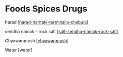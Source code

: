 # Foods Spices Drugs

harad [[harad-haritaki-terminalia-chebula]]

sendha namak - rock salt [[salt-sendha-namak-rock-salt]]

Chyawanprash [[chyawanprash]]

Water [[water]]

[//begin]: # "Autogenerated link references for markdown compatibility"
[harad-haritaki-terminalia-chebula]: harad-haritaki-terminalia-chebula "Harad Haritaki Terminalia Chebula"
[salt-sendha-namak-rock-salt]: salt-sendha-namak-rock-salt "Salt Sendha Namak Rock Salt"
[chyawanprash]: chyawanprash "Chyawanprash"
[water]: water "Water"
[//end]: # "Autogenerated link references"